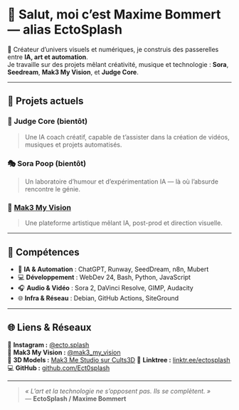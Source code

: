# 👋 Salut, moi c’est **Maxime Bommert** — alias **EctoSplash**

🎨 Créateur d’univers visuels et numériques, je construis des passerelles entre **IA, art et automation**.  
Je travaille sur des projets mêlant créativité, musique et technologie : **Sora**, **Seedream**, **Mak3 My Vision**, et **Judge Core**.

---

## 🚀 Projets actuels

### 🧠 Judge Core (bientôt)
> Une IA coach créatif, capable de t’assister dans la création de vidéos, musiques et projets automatisés.

### 🎭 Sora Poop (bientôt)
> Un laboratoire d’humour et d’expérimentation IA — là où l’absurde rencontre le génie.

### 🔮 [Mak3 My Vision](https://www.instagram.com/mak3_my_vision/)
> Une plateforme artistique mêlant IA, post-prod et direction visuelle.

---

## 🧩 Compétences
- 🧠 **IA & Automation** : ChatGPT, Runway, SeedDream, n8n, Mubert  
- 💻 **Développement** : WebDev 24, Bash, Python, JavaScript  
- 🎧 **Audio & Vidéo** : Sora 2, DaVinci Resolve, GIMP, Audacity  
- 🌐 **Infra & Réseau** : Debian, GitHub Actions, SiteGround  

---

## 🌐 Liens & Réseaux
🎨 **Instagram :** [@ecto.splash](https://www.instagram.com/ecto.splash)  
🎥 **Mak3 My Vision :** [@mak3_my_vision](https://www.instagram.com/mak3_my_vision)  
🧱 **3D Models :** [Mak3 Me Studio sur Cults3D](https://cults3d.com/fr/utilisateurs/Mak3_Me_Studio/fichiers-3d)
🧩 **Linktree :** [linktr.ee/ectosplash](https://linktr.ee/ectosplash)  
💻 **GitHub :** [github.com/Ect0splash](https://github.com/Ect0splash)

---

> _« L’art et la technologie ne s’opposent pas. Ils se complètent. »_  
— **EctoSplash / Maxime Bommert**
